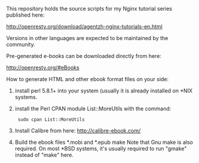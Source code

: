 This repository holds the source scripts for my Nginx tutorial series
published here:

http://openresty.org/download/agentzh-nginx-tutorials-en.html

Versions in other languages are expected to be maintained by the community.

Pre-generated e-books can be downloaded directly from here:

http://openresty.org/#eBooks

How to generate HTML and other ebook format files on your side:

1. install perl 5.8.1+ into your system (usually it is already
   installed on \*NIX systems.
2. install the Perl CPAN module List::MoreUtils with the
   command:

        sudo cpan List::MoreUtils

3. Install Calibre from here: http://calibre-ebook.com/
4. Build the ebook files \*.mobi and \*.epub
        make
   Note that Gnu make is also required. On most \*BSD systems,
   it's usually required to run "gmake" instead of "make" here.

